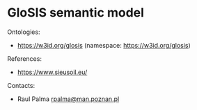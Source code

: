 GloSIS semantic model
==============================


Ontologies:
* https://w3id.org/glosis (namespace: https://w3id.org/glosis)

References:
* https://www.sieusoil.eu/

Contacts: 
* Raul Palma <rpalma@man.poznan.pl>
